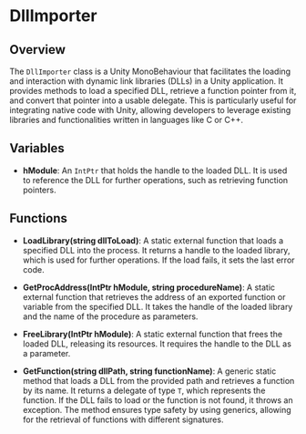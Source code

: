 # DllImporter

## Overview
The `DllImporter` class is a Unity MonoBehaviour that facilitates the loading and interaction with dynamic link libraries (DLLs) in a Unity application. It provides methods to load a specified DLL, retrieve a function pointer from it, and convert that pointer into a usable delegate. This is particularly useful for integrating native code with Unity, allowing developers to leverage existing libraries and functionalities written in languages like C or C++.

## Variables
- **hModule**: An `IntPtr` that holds the handle to the loaded DLL. It is used to reference the DLL for further operations, such as retrieving function pointers.

## Functions
- **LoadLibrary(string dllToLoad)**: A static external function that loads a specified DLL into the process. It returns a handle to the loaded library, which is used for further operations. If the load fails, it sets the last error code.

- **GetProcAddress(IntPtr hModule, string procedureName)**: A static external function that retrieves the address of an exported function or variable from the specified DLL. It takes the handle of the loaded library and the name of the procedure as parameters.

- **FreeLibrary(IntPtr hModule)**: A static external function that frees the loaded DLL, releasing its resources. It requires the handle to the DLL as a parameter.

- **GetFunction<T>(string dllPath, string functionName)**: A generic static method that loads a DLL from the provided path and retrieves a function by its name. It returns a delegate of type `T`, which represents the function. If the DLL fails to load or the function is not found, it throws an exception. The method ensures type safety by using generics, allowing for the retrieval of functions with different signatures.
